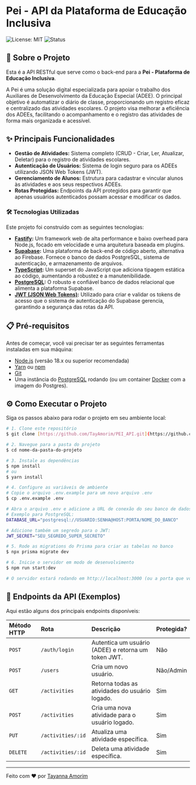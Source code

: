# Pei - API da Plataforma de Educação Inclusiva

![License: MIT](https://img.shields.io/badge/license-MIT-blue.svg)
![Status](https://img.shields.io/badge/status-em%20desenvolvimento-yellow.svg)

## 🚀 Sobre o Projeto

Esta é a API RESTful que serve como o back-end para a **Pei - Plataforma de Educação Inclusiva**.

A Pei é uma solução digital especializada para apoiar o trabalho dos Auxiliares de Desenvolvimento da Educação Especial (ADEE). O principal objetivo é automatizar o diário de classe, proporcionando um registro eficaz e centralizado das atividades escolares. O projeto visa melhorar a eficiência dos ADEEs, facilitando o acompanhamento e o registro das atividades de forma mais organizada e acessível.

## ✨ Principais Funcionalidades

- **Gestão de Atividades:** Sistema completo (CRUD - Criar, Ler, Atualizar, Deletar) para o registro de atividades escolares.
- **Autenticação de Usuários:** Sistema de login seguro para os ADEEs utilizando JSON Web Tokens (JWT).
- **Gerenciamento de Alunos:** Estrutura para cadastrar e vincular alunos às atividades e aos seus respectivos ADEEs.
- **Rotas Protegidas:** Endpoints da API protegidos para garantir que apenas usuários autenticados possam acessar e modificar os dados.

### 🛠️ Tecnologias Utilizadas

Este projeto foi construído com as seguintes tecnologias:

- **[Fastify](https://fastify.dev/):** Um framework web de alta performance e baixo overhead para Node.js, focado em velocidade e uma arquitetura baseada em plugins.
- **[Supabase](https://supabase.com/):** Uma plataforma de back-end de código aberto, alternativa ao Firebase. Fornece o banco de dados PostgreSQL, sistema de autenticação, e armazenamento de arquivos.
- **[TypeScript](https://www.typescriptlang.org/):** Um superset do JavaScript que adiciona tipagem estática ao código, aumentando a robustez e a manutenibilidade.
- **[PostgreSQL](https://www.postgresql.org/):** O robusto e confiável banco de dados relacional que alimenta a plataforma Supabase.
- **[JWT (JSON Web Tokens)](https://jwt.io/):** Utilizado para criar e validar os tokens de acesso que o sistema de autenticação do Supabase gerencia, garantindo a segurança das rotas da API.

## 📋 Pré-requisitos

Antes de começar, você vai precisar ter as seguintes ferramentas instaladas em sua máquina:

- [Node.js](https://nodejs.org/en/) (versão 18.x ou superior recomendada)
- [Yarn](https://yarnpkg.com/) ou [npm](https://www.npmjs.com/)
- [Git](https://git-scm.com/)
- Uma instância do [PostgreSQL](https://www.postgresql.org/download/) rodando (ou um container [Docker](https://www.docker.com/) com a imagem do Postgres).

## ⚙️ Como Executar o Projeto

Siga os passos abaixo para rodar o projeto em seu ambiente local:

```bash
# 1. Clone este repositório
$ git clone [https://github.com/TayAmorim/PEI_API.git](https://github.com/TayAmorim/PEI_API.git)

# 2. Navegue para a pasta do projeto
$ cd nome-da-pasta-do-projeto

# 3. Instale as dependências
$ npm install
# ou
$ yarn install

# 4. Configure as variáveis de ambiente
# Copie o arquivo .env.example para um novo arquivo .env
$ cp .env.example .env

# Abra o arquivo .env e adicione a URL de conexão do seu banco de dados:
# Exemplo para PostgreSQL:
DATABASE_URL="postgresql://USUARIO:SENHA@HOST:PORTA/NOME_DO_BANCO"

# Adicione também um segredo para o JWT:
JWT_SECRET="SEU_SEGREDO_SUPER_SECRETO"

# 5. Rode as migrations do Prisma para criar as tabelas no banco
$ npx prisma migrate dev

# 6. Inicie o servidor em modo de desenvolvimento
$ npm run start:dev

# O servidor estará rodando em http://localhost:3000 (ou a porta que você configurar)
```

## 📝 Endpoints da API (Exemplos)

Aqui estão alguns dos principais endpoints disponíveis:

| Método HTTP | Rota              | Descrição                                           | Protegida? |
| :---------- | :---------------- | :-------------------------------------------------- | :--------- |
| `POST`      | `/auth/login`     | Autentica um usuário (ADEE) e retorna um token JWT. | Não        |
| `POST`      | `/users`          | Cria um novo usuário.                               | Não/Admin  |
| `GET`       | `/activities`     | Retorna todas as atividades do usuário logado.      | Sim        |
| `POST`      | `/activities`     | Cria uma nova atividade para o usuário logado.      | Sim        |
| `PUT`       | `/activities/:id` | Atualiza uma atividade específica.                  | Sim        |
| `DELETE`    | `/activities/:id` | Deleta uma atividade específica.                    | Sim        |

---

Feito com ❤️ por [Tayanna Amorim](<[https://seu-link-aqui.com](https://github.com/TayAmorim)>)
